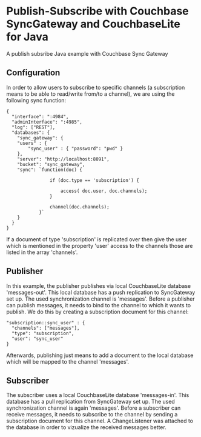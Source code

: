 # Publish-Subscribe with Couchbase SyncGateway and CouchbaseLite for Java

A publish subsribe Java example with Couchbase Sync Gateway

## Configuration

In order to allow users to subscribe to specific channels (a subscription means to be able to read/write from/to a channel), we are using the following sync function:

```
{
  "interface": ":4984",
  "adminInterface": ":4985",
  "log": ["REST"],
  "databases": {
    "sync_gateway": {
    "users" : {
        "sync_user" : { "password": "pwd" }
    },
    "server": "http://localhost:8091",
    "bucket": "sync_gateway",
    "sync": `function(doc) {

                if (doc.type == 'subscription') {

                    access( doc.user, doc.channels);
                }

                channel(doc.channels);
            }`
    }
  }
}
```

If a document of type 'subscription' is replicated over then give the user which is mentioned in the property 'user' access to the channels those are listed in the array 'channels'.

## Publisher

In this example, the publisher publishes via local CouchbaseLite database 'messages-out'. This local database has a push replication to SyncGateway set up. The used synchronization channel is 'messages'. Before a publisher can publish messages, it needs to bind to the channel to which it wants to publish. We do this by creating a subscription document for this channel:

```
"subscription::sync_user" : { 
  "channels": ["messages"],
  "type": "subscription",
  "user": "sync_user"
}
```

Afterwards, publishing just means to add a document to the local database which will be mapped to the channel 'messages'.

## Subscriber

The subscriber uses a local CouchbaseLite database 'messages-in'. This database has a pull replication from SyncGateway set up. The used synchronization channel is again 'messages'. Before a subscriber can receive messages, it needs to subscribe to the channel by sending a subscription document for this channel. A ChangeListener was attached to the database in order to vizualize the received messages better.
